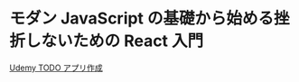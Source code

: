 # モダン JavaScript の基礎から始める挫折しないための React 入門

[Udemy TODO アプリ作成](https://www.udemy.com/course/modern_javascipt_react_beginner/learn/lecture/21899816#overview)
